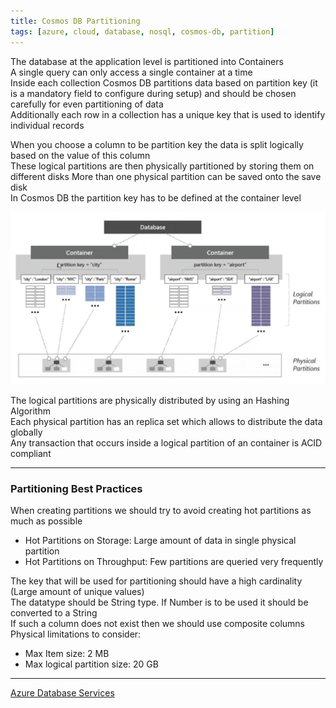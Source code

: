 ```yaml
---
title: Cosmos DB Partitioning
tags: [azure, cloud, database, nosql, cosmos-db, partition]
---
```


The database at the application level is partitioned into Containers  
A single query can only access a single container at a time  
Inside each collection Cosmos DB partitions data based on partition key (it is a mandatory field to configure during setup) and should be chosen carefully for even partitioning of data  
Additionally each row in a collection has a unique key that is used to identify individual records

When you choose a column to be partition key the data is split logically based on the value of this column  
These logical partitions are then physically partitioned by storing them on different disks   More than one physical partition can be saved onto the save disk  
In Cosmos DB the partition key has to be defined at the container level

![Partitions in Cosmos DB|600](../../images/partitioning-in-cosmos-db.png)

The logical partitions are physically distributed by using an Hashing Algorithm  
Each physical partition has an replica set which allows to distribute the data globally  
Any transaction that occurs inside a logical partition of an container is ACID compliant

---

### Partitioning Best Practices

When creating partitions we should try to avoid creating hot partitions as much as possible
* Hot Partitions on Storage: Large amount of data in single physical partition
* Hot Partitions on Throughput: Few partitions are queried very frequently

The key that will be used for partitioning should have a high cardinality (Large amount of unique values)  
The datatype should be String type. If Number is to be used it should be converted to a String  
If such a column does not exist then we should use composite columns  
Physical limitations to consider:

* Max Item size: 2 MB
* Max logical partition size: 20 GB

---

[Azure Database Services](../Azure%20Database%20Services.md)